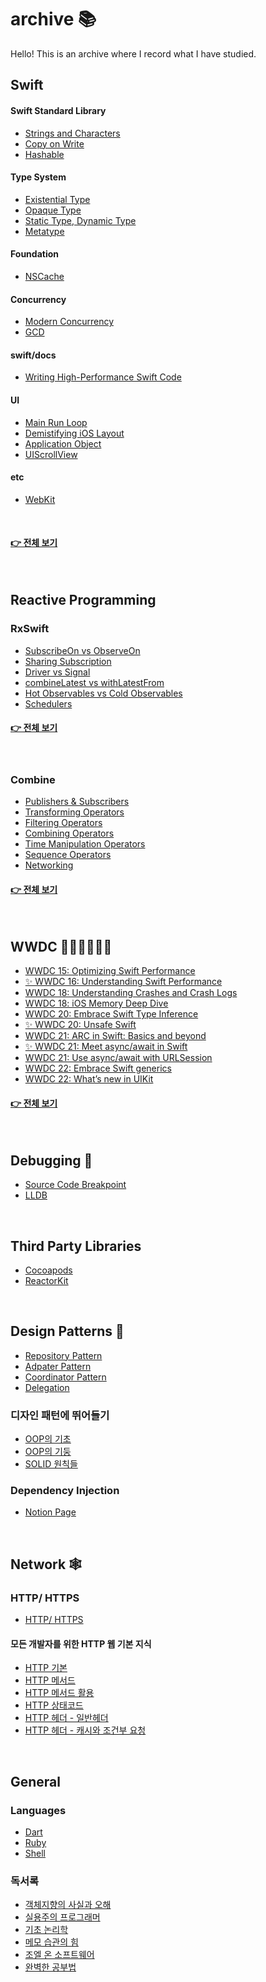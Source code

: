 # archive 📚
Hello! This is an archive where I record what I have studied.

## Swift

#### Swift Standard Library
- [Strings and Characters](https://marsh-flavor-e1c.notion.site/Strings-and-Characters-69f92292f7bd47ed93917383625a5c58)
- [Copy on Write](https://marsh-flavor-e1c.notion.site/COW-a1cd98edeeb34fbdbc60f6588342ed16)
- [Hashable](https://marsh-flavor-e1c.notion.site/Hashable-1ef256a59f3b44cd96959c08e5c16931)
#### Type System
- [Existential Type](https://marsh-flavor-e1c.notion.site/Existential-type-d6ca8aad33234e03b275cfdcc22a0671)
- [Opaque Type](https://marsh-flavor-e1c.notion.site/Opaque-Type-368aa26a9acd4218b2f5bb83da383e50)
- [Static Type, Dynamic Type](https://marsh-flavor-e1c.notion.site/type-of-c9fbd14ffb0a46658ce1bf700171a710)
- [Metatype](https://marsh-flavor-e1c.notion.site/Metatype-8b61510140f1431785922cff8049251d)
#### Foundation
- [NSCache](https://marsh-flavor-e1c.notion.site/NSCache-db4e893409474d6ab163e0d1bcdff9aa)
#### Concurrency
- [Modern Concurrency](https://marsh-flavor-e1c.notion.site/Concurrency-4d7aa5ae54994b3989119a5d4bdea87a)
- [GCD](https://marsh-flavor-e1c.notion.site/GCD-ec2f2a47065040a4841e82bbdea64d1b)
#### swift/docs
- [Writing High-Performance Swift Code](https://marsh-flavor-e1c.notion.site/Writing-High-Performance-Swift-Code-ec52bb69d51d440cae10e66e0cf73628)
#### UI
- [Main Run Loop](https://marsh-flavor-e1c.notion.site/Main-event-loop-5468f1eb056a4aac92a139c2d87753be)
- [Demistifying iOS Layout](https://marsh-flavor-e1c.notion.site/Demystifying-iOS-Layout-5aad1c164b1e49d0a2786494371cac67)
- [Application Object](https://marsh-flavor-e1c.notion.site/Application-object-c10b7c4b7cfb48c79643a024217edb51?pvs=4)
- [UIScrollView](https://marsh-flavor-e1c.notion.site/UIScrollView-a4b5080d68ed43e09ef77865a62cf38d)

#### etc
- [WebKit](https://marsh-flavor-e1c.notion.site/WebKit-f0908f213daa45e38be79bcd1f368fae?pvs=4)
</br>

#### [👉 전체 보기](https://marsh-flavor-e1c.notion.site/Swift-ca78480ec0934dd7ae2553cab74e32e9)
</br>

## Reactive Programming
### RxSwift
  - [SubscribeOn vs ObserveOn](https://marsh-flavor-e1c.notion.site/SubscribeOn-vs-ObserveOn-36418970644b4af0a598056f1111d323)
  - [Sharing Subscription](https://marsh-flavor-e1c.notion.site/KxCoding-Mastering-RxSwift-6df4fb4fabde4246a777034472022413?pvs=4#6aa4f933296b41d7b8f1c00d7a4e99b8)
  - [Driver vs Signal](https://marsh-flavor-e1c.notion.site/Driver-vs-Signal-da8b86072bd6486f97f32567d1e2eb27)
  - [combineLatest vs withLatestFrom](https://marsh-flavor-e1c.notion.site/combineLatest-vs-withLatestFrom-f23db536e88e48cdb95bccf2c13612fc)
  - [Hot Observables vs Cold Observables](https://marsh-flavor-e1c.notion.site/Hot-Observables-vs-Cold-Observables-712335e1cc0246aab442e8713645620e)
  - [Schedulers](https://marsh-flavor-e1c.notion.site/Schedulers-a567842a83d0436ca0ecfca7e8ce1461)
#### [👉 전체 보기](https://marsh-flavor-e1c.notion.site/RXSwift-29455410f754415a99dc5d85537a9385)
</br>
  
### Combine
  - [Publishers & Subscribers](https://www.notion.so/Publishers-Subscribers-cad5a2c4fad244369060d3537da3f33a?pvs=4)
  - [Transforming Operators](https://www.notion.so/Transforming-Operators-f7f740e101d34c79bd7040b7a26d1b18?pvs=4)
  - [Filtering Operators](https://marsh-flavor-e1c.notion.site/Filtering-Operators-eb3864c0357546559d163ad848f61567)
  - [Combining Operators](https://www.notion.so/Combining-Operators-78e03ae25d36420fbcd229a1aa5c1e8a?pvs=4)
  - [Time Manipulation Operators](https://marsh-flavor-e1c.notion.site/Time-Manipulation-Operators-89cec52fb23a44c1b9b1a8c4cc02d879)
  - [Sequence Operators](https://marsh-flavor-e1c.notion.site/Sequence-Operators-b4c5e03fb06e4aea9b3b40dabe662805)
  - [Networking](https://marsh-flavor-e1c.notion.site/Networking-812c9fde269e41b5bb16fac12651f62b)
#### [👉 전체 보기](https://marsh-flavor-e1c.notion.site/Combine-d43c52a20ec94082a5feb2e32f1bef28)
</br>

## WWDC 👩🏻‍💻👨🏼‍💻
- [WWDC 15: Optimizing Swift Performance](https://marsh-flavor-e1c.notion.site/WWDC-15-Optimizing-Swift-Performance-2474a309450d4b7f971cba6397224ead)
- [✨ WWDC 16: Understanding Swift Performance](https://marsh-flavor-e1c.notion.site/WWDC-16-Understanding-Swift-Performance-b51aa78f5c16464789ea2706ce9b9293)
- [WWDC 18: Understanding Crashes and Crash Logs](https://marsh-flavor-e1c.notion.site/WWDC-18-Understanding-Crashes-and-Crash-Logs-a9b508d0644d46a6b6aa1c56191e04b6)
- [WWDC 18: iOS Memory Deep Dive](https://marsh-flavor-e1c.notion.site/iOS-Memory-Deep-Dive-d01a578ee6ea4bd8b5da68f030eb1b14)
- [WWDC 20: Embrace Swift Type Inference](https://woozzang.tistory.com/187)
- [✨ WWDC 20: Unsafe Swift](https://marsh-flavor-e1c.notion.site/WWDC-20-Unsafe-Swift-871ea5ef766640fc87fe1a9c65976fec)
- [WWDC 21: ARC in Swift: Basics and beyond](https://woozzang.tistory.com/186)
- [✨ WWDC 21: Meet async/await in Swift](https://marsh-flavor-e1c.notion.site/WWDC-21-Meet-async-await-in-Swift-448e57347a324b209c58a6acce3302ce)
- [WWDC 21: Use async/await with URLSession](https://marsh-flavor-e1c.notion.site/WWDC-21-Use-async-await-with-URLSession-8c4e4dfdface412eace10bfaef773347)
- [WWDC 22: Embrace Swift generics](https://marsh-flavor-e1c.notion.site/WWDC-22-Embrace-Swift-generics-6a0dbfb0f35e43dfbbeda1e389ce8b54)
- [WWDC 22: What’s new in UIKit](https://marsh-flavor-e1c.notion.site/WWDC22-What-s-new-in-UIKit-c5ec24525de5498cb0c764d4ec8299b5)
#### [👉 전체 보기](https://marsh-flavor-e1c.notion.site/WWDC-d86275dcf96a4b56a12d6d8a00527b1a)
</br>

## Debugging 🐞
- [Source Code Breakpoint](https://marsh-flavor-e1c.notion.site/Source-Code-Breakpoint-cf88ac5e3b09495fb79e0c3820bfbe0a)
- [LLDB](https://marsh-flavor-e1c.notion.site/LLDB-6db9ddbd865349e4b7816d91a2c6e488?pvs=4)
</br>

## Third Party Libraries
- [Cocoapods](https://marsh-flavor-e1c.notion.site/Cocoapods-77fb8b73cd774a29bce1030378101320)
- [ReactorKit](https://marsh-flavor-e1c.notion.site/ReactorKit-2619835a3ed0464a8294ec72d7044210)
</br>

## Design Patterns 🧱
- [Repository Pattern](https://marsh-flavor-e1c.notion.site/Repository-Pattern-e5e5992bef014a699f990b47743ea34e)
- [Adpater Pattern](https://www.notion.so/Adapter-Pattern-46a40d2186ee4cd79602baa70b99b10f)
- [Coordinator Pattern](https://marsh-flavor-e1c.notion.site/Coordinator-Pattern-52ccb3dbf8ad4818988c56760fbc2fc2)
- [Delegation](https://www.notion.so/Delegation-d1abc25e5e764235bac971d741f7e5bf)
### 디자인 패턴에 뛰어들기
- [OOP의 기초](https://marsh-flavor-e1c.notion.site/OOP-8726371f1e2d4c8fa672a5488f923c79)
- [OOP의 기둥](https://marsh-flavor-e1c.notion.site/OOP-44d19199f1c046cdac1ca496d0390413)
- [SOLID 원칙들](https://marsh-flavor-e1c.notion.site/SOLID-9eb5f0045d554f309f3e30c85addcf65)

### Dependency Injection
- [Notion Page](https://marsh-flavor-e1c.notion.site/Dependency-Injection-1c2ecc98ec754b3b9251513865f4d03b)
</br>

## Network 🕸
### HTTP/ HTTPS
- [HTTP/ HTTPS](https://marsh-flavor-e1c.notion.site/HTTP-HTTPS-5f1df3301e584319b60050b34974395f)
#### 모든 개발자를 위한 HTTP 웹 기본 지식
- [HTTP 기본](https://marsh-flavor-e1c.notion.site/HTTP-c968cb084fc34ac2a6ec15371a144ae2)
- [HTTP 메서드](https://marsh-flavor-e1c.notion.site/HTTP-fb7d716c047c459291c1e0b59b77cabc)
- [HTTP 메서드 활용](https://marsh-flavor-e1c.notion.site/HTTP-cb1af0ec34214d4da4f4af529514fa84)
- [HTTP 상태코드](https://marsh-flavor-e1c.notion.site/HTTP-6da7a207a8234e7aa316507561a7c822)
- [HTTP 헤더 - 일반헤더](https://marsh-flavor-e1c.notion.site/HTTP-6cbce129134d4404953682eedfc536be)
- [HTTP 헤더 - 캐시와 조건부 요청](https://marsh-flavor-e1c.notion.site/HTTP-f2b2767f86bb4685b745bbcae744a0c3)

</br>

## General

### Languages
- [Dart](https://marsh-flavor-e1c.notion.site/Dart-4bb8f6e167274a5eba9f6c4d5b53fd76)
- [Ruby](https://marsh-flavor-e1c.notion.site/Ruby-3e118ee1e36b4936aea2cf4e5023a0e8)
- [Shell](https://marsh-flavor-e1c.notion.site/Linux-Command-Line-cc1755a537e8487590b67ff37c974a72)

### 독서록
- [객체지향의 사실과 오해](https://www.notion.so/99cfa573525e443199eac730d8c1c69f)
- [실용주의 프로그래머](https://www.notion.so/8ee1da1f23e24487b56a999381613ce6)
- [기초 논리학](https://www.notion.so/b3302f542c60425494f857c070c51b05)
- [메모 습관의 힘](https://www.notion.so/b8aef76b1bc7459889357f20b21f90b7)
- [조엘 온 소프트웨어](https://www.notion.so/cad5c42c5360401baf46fbce57e12c94)
- [완벽한 공부법](https://www.notion.so/42dcd352ac84464892df313820daecc8)
